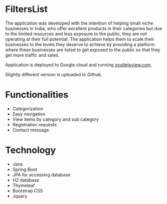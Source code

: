 # FiltersList 
The application was developed with the intention of helping small niche businesses in India, who offer excellent products in their categories but due to the limited resources and less exposure to the public, they are not operating at their full potential. The application helps them to scale their businesses to the levels they deserve to achieve by providing a platform where these businesses are listed to get exposed to the public so that they get more traffic and sales.

Application is deployed to Google cloud and running [zoutletsview.com](https://zoutletsview.com/).

Slightly different version is uploaded to Github.

# Functionalities
+ Categorization
+ Easy navigation
+ View items by category and sub category
+ Registration requests
+ Contact message

# Technology
- Java
- Spring Boot
- JPA for accessing database
- H2 database
- Thymeleaf
- Bootstrap CSS
- Jquery 

